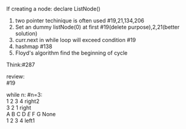 If creating a node: declare ListNode()  
1. two pointer techinique is often used  #19,21,134,206
2. Set an dummy listNode(0) at first #19(delete purpose),2,21(better solution)
3. curr.next in while loop will exceed condition #19
4. hashmap #138
5. Floyd's algorithm find the beginning of cycle

Think:#287

review:  
#19   

while n: #n=3:  
           1       2  3 4 right2  
     3 2 1 right  
     A B C D      *E* F G None  
  1  2 3 4 left1  